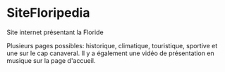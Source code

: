 # SiteFloripedia

Site internet présentant la Floride

Plusieurs pages possibles: historique, climatique, touristique, sportive et une sur le cap canaveral.
Il y a également une vidéo de présentation en musique sur la page d'accueil.
